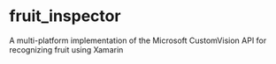 # fruit_inspector
A multi-platform implementation of the Microsoft CustomVision API for recognizing fruit using Xamarin
